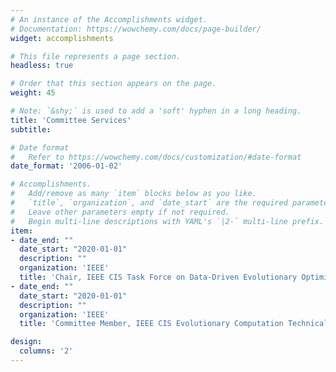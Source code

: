 ```yaml
---
# An instance of the Accomplishments widget.
# Documentation: https://wowchemy.com/docs/page-builder/
widget: accomplishments

# This file represents a page section.
headless: true

# Order that this section appears on the page.
weight: 45

# Note: `&shy;` is used to add a 'soft' hyphen in a long heading.
title: 'Committee Services'
subtitle:

# Date format
#   Refer to https://wowchemy.com/docs/customization/#date-format
date_format: '2006-01-02'

# Accomplishments.
#   Add/remove as many `item` blocks below as you like.
#   `title`, `organization`, and `date_start` are the required parameters.
#   Leave other parameters empty if not required.
#   Begin multi-line descriptions with YAML's `|2-` multi-line prefix.
item:
- date_end: ""
  date_start: "2020-01-01"
  description: ""
  organization: 'IEEE'
  title: 'Chair, IEEE CIS Task Force on Data-Driven Evolutionary Optimization of Expensive Problems.'
- date_end: ""
  date_start: "2020-01-01"
  description: ""
  organization: 'IEEE'
  title: 'Committee Member, IEEE CIS Evolutionary Computation Technical Committee.'

design:
  columns: '2' 
---
```

